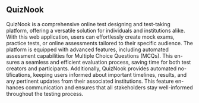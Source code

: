 ## QuizNook

QuizNook is a comprehensive online test designing and test-taking platform,
offering a versatile solution for individuals and institutions alike. With this
web application, users can effortlessly create mock exams, practice tests, or
online assessments tailored to their specific audience.
The platform is equipped with advanced features, including automated
assessment capabilities for Multiple Choice Questions (MCQs). This en-
sures a seamless and efficient evaluation process, saving time for both test
creators and participants. Additionally, QuizNook provides automated no-
tifications, keeping users informed about important timelines, results, and
any pertinent updates from their associated institutions. This feature en-
hances communication and ensures that all stakeholders stay well-informed
throughout the testing process.
